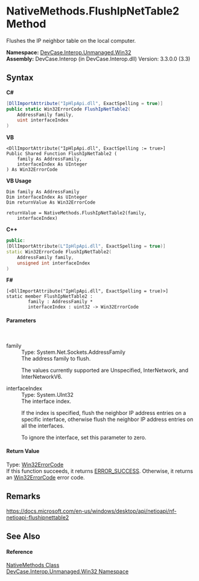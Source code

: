 # NativeMethods.FlushIpNetTable2 Method 
 

Flushes the IP neighbor table on the local computer.

**Namespace:**&nbsp;<a href="N_DevCase_Interop_Unmanaged_Win32">DevCase.Interop.Unmanaged.Win32</a><br />**Assembly:**&nbsp;DevCase.Interop (in DevCase.Interop.dll) Version: 3.3.0.0 (3.3)

## Syntax

**C#**<br />
``` C#
[DllImportAttribute("IpHlpApi.dll", ExactSpelling = true)]
public static Win32ErrorCode FlushIpNetTable2(
	AddressFamily family,
	uint interfaceIndex
)
```

**VB**<br />
``` VB
<DllImportAttribute("IpHlpApi.dll", ExactSpelling := true>]
Public Shared Function FlushIpNetTable2 ( 
	family As AddressFamily,
	interfaceIndex As UInteger
) As Win32ErrorCode
```

**VB Usage**<br />
``` VB Usage
Dim family As AddressFamily
Dim interfaceIndex As UInteger
Dim returnValue As Win32ErrorCode

returnValue = NativeMethods.FlushIpNetTable2(family, 
	interfaceIndex)
```

**C++**<br />
``` C++
public:
[DllImportAttribute(L"IpHlpApi.dll", ExactSpelling = true)]
static Win32ErrorCode FlushIpNetTable2(
	AddressFamily family, 
	unsigned int interfaceIndex
)
```

**F#**<br />
``` F#
[<DllImportAttribute("IpHlpApi.dll", ExactSpelling = true)>]
static member FlushIpNetTable2 : 
        family : AddressFamily * 
        interfaceIndex : uint32 -> Win32ErrorCode 

```


#### Parameters
&nbsp;<dl><dt>family</dt><dd>Type: System.Net.Sockets.AddressFamily<br />The address family to flush. 

 The values currently supported are Unspecified, InterNetwork, and InterNetworkV6.</dd><dt>interfaceIndex</dt><dd>Type: System.UInt32<br />The interface index. 

 If the index is specified, flush the neighbor IP address entries on a specific interface, otherwise flush the neighbor IP address entries on all the interfaces. 

 To ignore the interface, set this parameter to zero.</dd></dl>

#### Return Value
Type: <a href="T_DevCase_Interop_Unmanaged_Win32_Enums_Win32ErrorCode">Win32ErrorCode</a><br />If this function succeeds, it returns <a href="T_DevCase_Interop_Unmanaged_Win32_Enums_Win32ErrorCode">ERROR_SUCCESS</a>. Otherwise, it returns an <a href="T_DevCase_Interop_Unmanaged_Win32_Enums_Win32ErrorCode">Win32ErrorCode</a> error code.

## Remarks
<a href="https://docs.microsoft.com/en-us/windows/desktop/api/netioapi/nf-netioapi-flushipnettable2" target="_blank">https://docs.microsoft.com/en-us/windows/desktop/api/netioapi/nf-netioapi-flushipnettable2</a>

## See Also


#### Reference
<a href="T_DevCase_Interop_Unmanaged_Win32_NativeMethods">NativeMethods Class</a><br /><a href="N_DevCase_Interop_Unmanaged_Win32">DevCase.Interop.Unmanaged.Win32 Namespace</a><br />